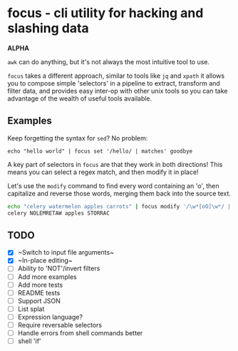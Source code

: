 # focus - cli utility for hacking and slashing data

**ALPHA**

`awk` can do anything, but it's not always the most intuitive tool to use. 

`focus` takes a different approach, similar to tools like `jq` and `xpath` it allows you to compose simple 'selectors' in a pipeline to
extract, transform and filter data, and provides easy inter-op with other unix tools so you can take advantage of the wealth of useful tools available.

## Examples

Keep forgetting the syntax for `sed`? No problem:

```focus
echo "hello world" | focus set '/hello/ | matches' goodbye
```

A key part of selectors in `focus` are that they work in both directions!
This means you can select a regex match, and then modify it in place! 

Let's use the `modify` command to find every word containing an 'o',
then capitalize and reverse those words, merging them back into the source text.

```sh
echo "celery watermelon apples carrots" | focus modify '/\w*[oO]\w*/ | matches' '{tr a-z A-Z | rev }'
celery NOLEMRETAW apples STORRAC
```

## TODO

- [x] ~Switch to input file arguments~
- [x] ~In-place editing~
- [ ] Ability to 'NOT'/invert filters
- [ ] Add more examples
- [ ] Add more tests
- [ ] README tests
- [ ] Support JSON
- [ ] List splat
- [ ] Expression language?
- [ ] Require reversable selectors
- [ ] Handle errors from shell commands better
- [ ] shell 'if'
